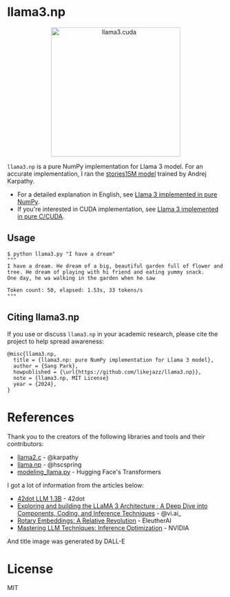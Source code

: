 # llama3.np

<p align="center">
  <img src="/assets/llama3.np.webp" width="300" alt="llama3.cuda">
</p>

`llama3.np` is a pure NumPy implementation for Llama 3 model. For an accurate implementation, I ran the [stories15M model](https://github.com/karpathy/llama2.c?tab=readme-ov-file#models) trained by Andrej Karpathy. 

- For a detailed explanation in English, see [Llama 3 implemented in pure NumPy]([https://docs.likejazz.com/llama3.np/](https://thellm.substack.com/p/llama-3-implemented-in-pure-numpy)).
- If you're interested in CUDA implementation, see [Llama 3 implemented in pure C/CUDA](https://github.com/likejazz/llama3.cuda).

## Usage

```shell
$ python llama3.py "I have a dream"
"""
I have a dream. He dream of a big, beautiful garden full of flower and tree. He dream of playing with hi friend and eating yummy snack.
One day, he wa walking in the garden when he saw

Token count: 50, elapsed: 1.53s, 33 tokens/s
"""
```

## Citing llama3.np

If you use or discuss `llama3.np` in your academic research, please cite the project to help spread awareness:

```
@misc{llama3.np,
  title = {llama3.np: pure NumPy implementation for Llama 3 model},
  author = {Sang Park}, 
  howpublished = {\url{https://github.com/likejazz/llama3.np}},
  note = {llama3.np, MIT License}
  year = {2024},
}
```

# References
Thank you to the creators of the following libraries and tools and their contributors:
- [llama2.c](https://github.com/karpathy/llama2.c) - @karpathy
- [llama.np](https://github.com/hscspring/llama.np) - @hscspring
- [modeling_llama.py](https://github.com/huggingface/transformers/blob/main/src/transformers/models/llama/modeling_llama.py) - Hugging Face's Transformers

I got a lot of information from the articles below:
- [42dot LLM 1.3B](https://42dot.ai/blog/178) - 42dot
- [Exploring and building the LLaMA 3 Architecture : A Deep Dive into Components, Coding, and Inference Techniques](https://medium.com/@vi.ai_/exploring-and-building-the-llama-3-architecture-a-deep-dive-into-components-coding-and-43d4097cfbbb) - @vi.ai_
- [Rotary Embeddings: A Relative Revolution](https://blog.eleuther.ai/rotary-embeddings/) - EleutherAI
- [Mastering LLM Techniques: Inference Optimization](https://developer.nvidia.com/blog/mastering-llm-techniques-inference-optimization/) - NVIDIA

And title image was generated by DALL-E

# License
MIT
